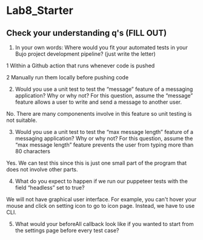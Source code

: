 # Lab8_Starter

## Check your understanding q's (FILL OUT)
1. In your own words: Where would you fit your automated tests in your Bujo project development pipeline? (just write the letter)

1 Within a Github action that runs whenever code is pushed 

2 Manually run them locally before pushing code

2. Would you use a unit test to test the “message” feature of a messaging application? Why or why not? For this question, assume the “message” feature allows a user to write and send a message to another user.

No. There are many componenents involve in this feature so unit testing is not suitable.

3. Would you use a unit test to test the “max message length” feature of a messaging application? Why or why not? For this question, assume the “max message length” feature prevents the user from typing more than 80 characters

Yes. We can test this since this is just one small part of the program that does not involve other parts.

4. What do you expect to happen if we run our puppeteer tests with the field “headless” set to true?

We will not have graphical user interface. For example, you can't hover your mouse and click on setting icon to go to icon page. Instead, we have to use CLI.

5. What would your beforeAll callback look like if you wanted to start from the settings page before every test case?



